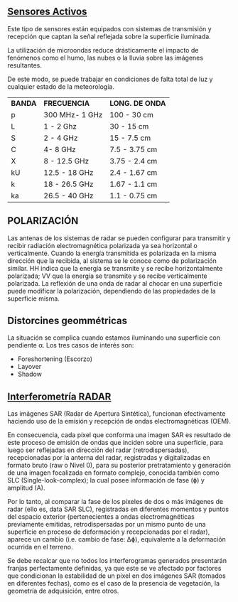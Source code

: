 ## [Sensores Activos](http://www.un-spider.org/sites/default/files/Presentacion_Microondas.pdf)

Este tipo de sensores están equipados con sistemas de transmisión y recepción que captan la señal reflejada sobre la superficie iluminada.

La utilización de microondas reduce drásticamente el impacto de fenómenos como el humo, las nubes o la lluvia sobre las imágenes resultantes.

De este modo, se puede trabajar en condiciones de falta total de luz y cualquier estado de la meteorología.

|   |   |    |
|---|---|---|
**BANDA** | **FRECUENCIA** | **LONG. DE ONDA**
p | 300 MHz- 1 GHz | 100 - 30 cm
L | 1 - 2 Ghz | 30 - 15 cm
S | 2 - 4 GHz | 15 - 7.5 cm
C | 4- 8 GHz | 7.5 - 3.75 cm
X | 8 - 12.5 GHz | 3.75 - 2.4 cm
kU | 12.5 - 18 GHz | 2.4 - 1.67 cm
k | 18 - 26.5 GHz | 1.67 - 1.1 cm
ka | 26.5 - 40 GHz | 1.1 - 0.75 cm

## POLARIZACIÓN
Las antenas de los sistemas de radar se pueden configurar para transmitir y recibir radiación electromagnética polarizada ya sea horizontal o verticalmente.
Cuando la energía transmitida es polarizada en la misma dirección que la recibida, al sistema se le conoce como de polarización similar. HH indica que la energía se transmite y se recibe horizontalmente polarizada; VV que la energía se transmite y se recibe verticalmente polarizada.
La reflexión de una onda de radar al chocar en una superficie puede modificar la polarización, dependiendo de las propiedades de la superficie misma.

## Distorcines geommétricas 
La situación se complica cuando estamos iluminando una superficie con pendiente α. Los tres casos de interés son:
* Foreshortening (Escorzo)
* Layover
* Shadow

## [Interferometría RADAR](http://luciovilla.blogspot.com/2017/01/radar-sentinel-1-aplicado-al-monitoreo.html) 


Las imágenes SAR (Radar de Apertura Sintética), funcionan efectivamente haciendo uso de la emisión y recepción de ondas electromagnéticas (OEM). 

En consecuencia, cada píxel que conforma una imagen SAR es resultado de este proceso de emisión de ondas que inciden sobre
una superficie, para luego ser reflejadas en dirección del radar (retrodispersadas), recepcionadas por la anterna del radar, 
registradas y digitalizadas en formato bruto (raw o Nivel 0), para su posterior pretratamiento y generación de una imagen focalizada 
en formato complejo, conocida también como SLC (Single-look-complex); la cual posee información de fase (ɸ) y amplitud (A).

Por lo tanto, al comparar la fase de los píxeles de dos o más imágenes de radar (ello es,  data SAR SLC), registradas en diferentes momentos y puntos del espacio exterior (pertenecientes a ondas electromagnéticas previamente emitidas, retrodispersadas por un mismo punto de una superficie en proceso de deformación y recepcionadas por el radar), aparece un cambio (i.e. cambio de fase: Δɸ), equivalente a la deformación ocurrida en el terreno.

Se debe recalcar que no todos los interferogramas generados presentarán franjas perfectamente definidas, ya que este se ve afectado por factores que condicionan la estabilidad de un píxel en dos imágenes SAR (tomados en diferentes fechas), como es el caso de la presencia de vegetación, la geometría de adquisición, entre otros. 


